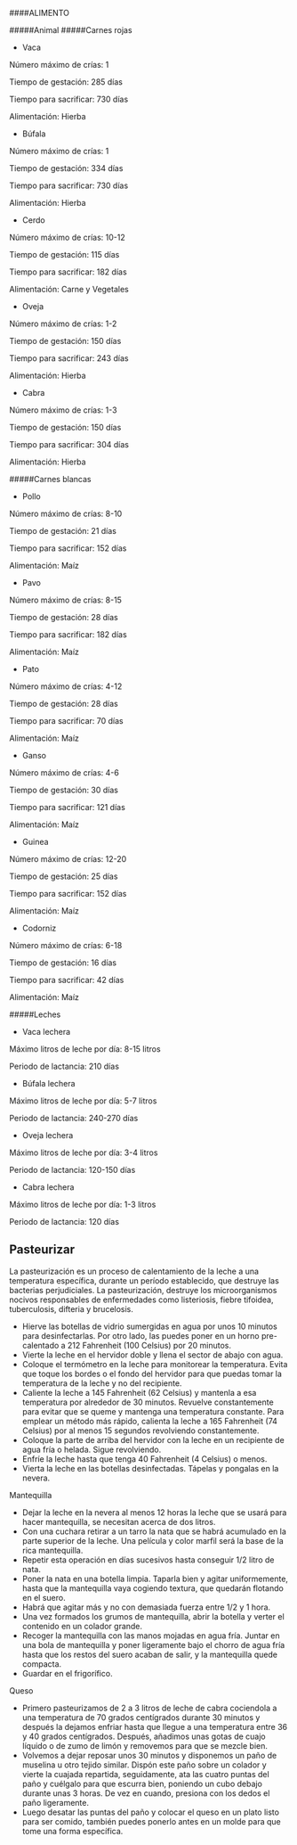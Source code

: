 ####ALIMENTO

#####Animal
#####Carnes rojas

* Vaca

 Número máximo de crías: 1

 Tiempo de gestación: 285 días

 Tiempo para sacrificar: 730 días

 Alimentación: Hierba

- Búfala

 Número máximo de crías: 1

 Tiempo de gestación: 334 días

 Tiempo para sacrificar: 730 días

 Alimentación: Hierba

- Cerdo

 Número máximo de crías: 10-12

 Tiempo de gestación: 115 días

 Tiempo para sacrificar: 182 días

 Alimentación: Carne y Vegetales

- Oveja

 Número máximo de crías: 1-2

 Tiempo de gestación: 150 días

 Tiempo para sacrificar: 243 días

 Alimentación: Hierba

- Cabra

 Número máximo de crías: 1-3

 Tiempo de gestación: 150 días

 Tiempo para sacrificar: 304 días

 Alimentación: Hierba


#####Carnes blancas


- Pollo

 Número máximo de crías: 8-10

 Tiempo de gestación: 21 días

 Tiempo para sacrificar: 152 días

 Alimentación: Maíz

- Pavo

 Número máximo de crías: 8-15

 Tiempo de gestación: 28 días

 Tiempo para sacrificar: 182 días

 Alimentación: Maíz

- Pato

 Número máximo de crías: 4-12

 Tiempo de gestación: 28 días

 Tiempo para sacrificar: 70 días

 Alimentación: Maíz

- Ganso

 Número máximo de crías: 4-6

 Tiempo de gestación: 30 días

 Tiempo para sacrificar: 121 días

 Alimentación: Maíz

- Guinea

 Número máximo de crías: 12-20

Tiempo de gestación: 25 días

Tiempo para sacrificar: 152 días

Alimentación: Maíz

- Codorniz

 Número máximo de crías: 6-18

 Tiempo de gestación: 16 días

 Tiempo para sacrificar: 42 días

 Alimentación: Maíz

#####Leches


- Vaca lechera

 Máximo litros de leche por día: 8-15 litros

 Periodo de lactancia: 210 días

- Búfala lechera

 Máximo litros de leche por día: 5-7 litros

 Periodo de lactancia: 240-270 días

- Oveja lechera

 Máximo litros de leche por día: 3-4 litros

 Periodo de lactancia: 120-150 días

- Cabra lechera

 Máximo litros de leche por día: 1-3 litros

 Periodo de lactancia: 120 días

Pasteurizar
-
La pasteurización es un proceso de calentamiento de la leche a una temperatura específica, durante un período establecido, que destruye las bacterias perjudiciales. La pasteurización, destruye los microorganismos nocivos responsables de enfermedades como listeriosis, fiebre tifoidea, tuberculosis, difteria y brucelosis.

- Hierve las botellas de vidrio sumergidas en agua por unos 10 minutos para desinfectarlas. Por otro lado, las puedes poner en un horno pre-calentado a 212 Fahrenheit (100 Celsius) por 20 minutos.
- Vierte la leche en el hervidor doble y llena el sector de abajo con agua.
- Coloque el termómetro en la leche para monitorear la temperatura. Evita que toque los bordes o el fondo del hervidor para que puedas tomar la temperatura de la leche y no del recipiente.
- Caliente la leche a 145 Fahrenheit (62 Celsius) y mantenla a esa temperatura por alrededor de 30 minutos. Revuelve constantemente para evitar que se queme y mantenga una temperatura constante. Para emplear un método más rápido, calienta la leche a 165 Fahrenheit (74 Celsius) por al menos 15 segundos revolviendo constantemente.
- Coloque la parte de arriba del hervidor con la leche en un recipiente de agua fría o helada. Sigue revolviendo.
- Enfríe la leche hasta que tenga 40 Fahrenheit (4 Celsius) o menos.
- Vierta la leche en las botellas desinfectadas. Tápelas y pongalas en la nevera.

Mantequilla
- Dejar la leche en la nevera al menos 12 horas la leche que se usará para hacer mantequilla, se necesitan acerca de dos litros.
- Con una cuchara retirar a un tarro la nata que se habrá acumulado en la parte superior de la leche. Una película y color marfil será la base de la rica mantequilla.
- Repetir esta operación en días sucesivos hasta conseguir 1/2 litro de nata.
- Poner la nata en una botella limpia. Taparla bien y agitar uniformemente, hasta que la mantequilla vaya cogiendo textura, que quedarán flotando en el suero.
- Habrá que agitar más y no con demasiada fuerza entre 1/2 y 1 hora.
- Una vez formados los grumos de mantequilla, abrir la botella y verter el contenido en un colador grande.
- Recoger la mantequilla con las manos mojadas en agua fría. Juntar en una bola de mantequilla y poner ligeramente bajo el chorro de agua fría hasta que los restos del suero acaban de salir, y la mantequilla quede compacta.
- Guardar en el frigorífico.

Queso
- Primero pasteurizamos de 2 a 3 litros de leche de cabra cociendola a una temperatura de 70 grados centígrados durante 30 minutos y después la dejamos enfriar hasta que llegue a una temperatura entre 36 y 40 grados centígrados. Después, añadimos unas gotas de cuajo líquido o de zumo de limón y removemos para que se mezcle bien.
- Volvemos a dejar reposar unos 30 minutos y disponemos un paño de muselina u otro tejido similar. Dispón este paño sobre un colador y vierte la cuajada repartida, seguidamente, ata las cuatro puntas del paño y cuélgalo para que escurra bien, poniendo un cubo debajo durante unas 3 horas. De vez en cuando, presiona con los dedos el paño ligeramente.
- Luego desatar las puntas del paño y colocar el queso en un plato listo para ser comido, también puedes ponerlo antes en un molde para que tome una forma específica.
